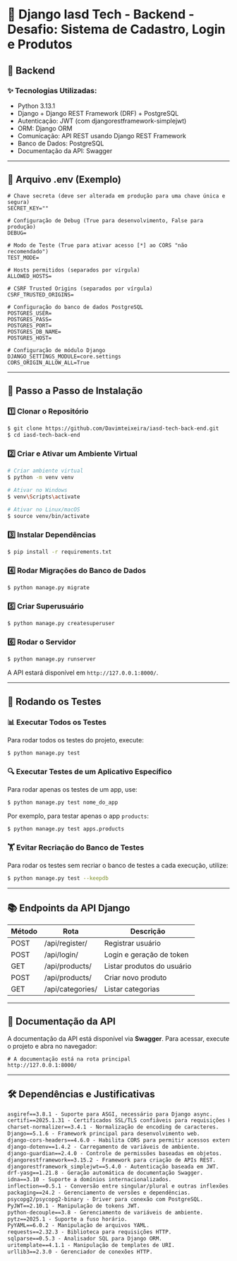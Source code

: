 # 💌 Django Iasd Tech - Backend - Desafio: Sistema de Cadastro, Login e Produtos

## 🚀 Backend

### ✨ **Tecnologias Utilizadas:**

- Python 3.13.1
- Django + Django REST Framework (DRF) + PostgreSQL
- Autenticação: JWT (com djangorestframework-simplejwt)
- ORM: Django ORM
- Comunicação: API REST usando Django REST Framework
- Banco de Dados: PostgreSQL
- Documentação da API: Swagger

---

## 📄 **Arquivo .env (Exemplo)**

```env
# Chave secreta (deve ser alterada em produção para uma chave única e segura)
SECRET_KEY=""

# Configuração de Debug (True para desenvolvimento, False para produção)
DEBUG=

# Modo de Teste (True para ativar acesso [*] ao CORS "não recomendado")
TEST_MODE=

# Hosts permitidos (separados por vírgula)
ALLOWED_HOSTS=

# CSRF Trusted Origins (separados por vírgula)
CSRF_TRUSTED_ORIGINS=

# Configuração do banco de dados PostgreSQL
POSTGRES_USER=
POSTGRES_PASS=
POSTGRES_PORT=
POSTGRES_DB_NAME=
POSTGRES_HOST=

# Configuração de módulo Django
DJANGO_SETTINGS_MODULE=core.settings
CORS_ORIGIN_ALLOW_ALL=True
```

---

## 📅 **Passo a Passo de Instalação**

### 1️⃣ **Clonar o Repositório**

```sh
$ git clone https://github.com/Davimteixeira/iasd-tech-back-end.git
$ cd iasd-tech-back-end
```

### 2️⃣ **Criar e Ativar um Ambiente Virtual**

```sh
# Criar ambiente virtual
$ python -m venv venv

# Ativar no Windows
$ venv\Scripts\activate

# Ativar no Linux/macOS
$ source venv/bin/activate
```

### 3️⃣ **Instalar Dependências**

```sh
$ pip install -r requirements.txt
```

### 4️⃣ **Rodar Migrações do Banco de Dados**

```sh
$ python manage.py migrate
```

### 5️⃣ **Criar Superusuário**

```sh
$ python manage.py createsuperuser
```

### 6️⃣ **Rodar o Servidor**

```sh
$ python manage.py runserver
```

A API estará disponível em `http://127.0.0.1:8000/`.

---

## 🔄 **Rodando os Testes**

### 📊 **Executar Todos os Testes**

Para rodar todos os testes do projeto, execute:

```sh
$ python manage.py test
```

### 🔍 **Executar Testes de um Aplicativo Específico**

Para rodar apenas os testes de um app, use:

```sh
$ python manage.py test nome_do_app
```

Por exemplo, para testar apenas o app `products`:

```sh
$ python manage.py test apps.products
```

### 🏋️ **Evitar Recriação do Banco de Testes**

Para rodar os testes sem recriar o banco de testes a cada execução, utilize:

```sh
$ python manage.py test --keepdb
```

---

## 📚 **Endpoints da API Django**

| Método | Rota             | Descrição                  |
| ------ | ---------------- | -------------------------- |
| POST   | /api/register/   | Registrar usuário          |
| POST   | /api/login/      | Login e geração de token   |
| GET    | /api/products/   | Listar produtos do usuário |
| POST   | /api/products/   | Criar novo produto         |
| GET    | /api/categories/ | Listar categorias          |

---

## 📖 **Documentação da API**

A documentação da API está disponível via **Swagger**.
Para acessar, execute o projeto e abra no navegador:

```
# A documentação está na rota principal
http://127.0.0.1:8000/
```

---

## 🛠️ **Dependências e Justificativas**

```txt
asgiref==3.8.1 - Suporte para ASGI, necessário para Django async.
certifi==2025.1.31 - Certificados SSL/TLS confiáveis para requisições HTTP seguras.
charset-normalizer==3.4.1 - Normalização de encoding de caracteres.
Django==5.1.6 - Framework principal para desenvolvimento web.
django-cors-headers==4.6.0 - Habilita CORS para permitir acessos externos.
django-dotenv==1.4.2 - Carregamento de variáveis de ambiente.
django-guardian==2.4.0 - Controle de permissões baseadas em objetos.
djangorestframework==3.15.2 - Framework para criação de APIs REST.
djangorestframework_simplejwt==5.4.0 - Autenticação baseada em JWT.
drf-yasg==1.21.8 - Geração automática de documentação Swagger.
idna==3.10 - Suporte a domínios internacionalizados.
inflection==0.5.1 - Conversão entre singular/plural e outras inflexões.
packaging==24.2 - Gerenciamento de versões e dependências.
psycopg2/psycopg2-binary - Driver para conexão com PostgreSQL.
PyJWT==2.10.1 - Manipulação de tokens JWT.
python-decouple==3.8 - Gerenciamento de variáveis de ambiente.
pytz==2025.1 - Suporte a fuso horário.
PyYAML==6.0.2 - Manipulação de arquivos YAML.
requests==2.32.3 - Biblioteca para requisições HTTP.
sqlparse==0.5.3 - Analisador SQL para Django ORM.
uritemplate==4.1.1 - Manipulação de templates de URI.
urllib3==2.3.0 - Gerenciador de conexões HTTP.
```
